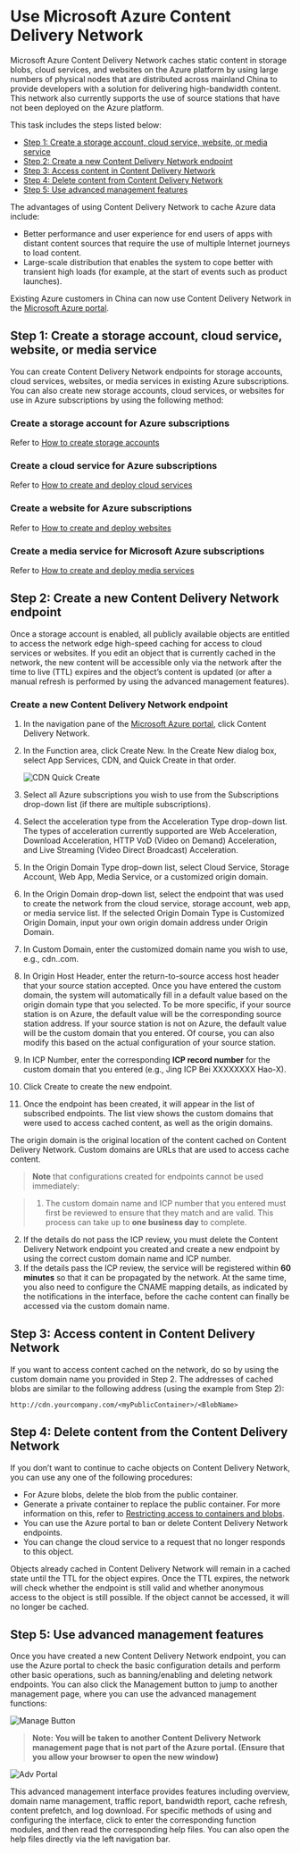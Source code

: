 # Use Microsoft Azure Content Delivery Network

Microsoft Azure Content Delivery Network caches static content in storage blobs, cloud services, and websites on the Azure platform by using large numbers of physical nodes that are distributed across mainland China to provide developers with a solution for delivering high-bandwidth content. This network also currently supports the use of source stations that have not been deployed on the Azure platform.

This task includes the steps listed below:

+ [Step 1: Create a storage account, cloud service, website, or media service](#step1)
+ [Step 2: Create a new Content Delivery Network endpoint](#step2)
+ [Step 3: Access content in Content Delivery Network](#step3)
+ [Step 4: Delete content from Content Delivery Network](#step4)
+ [Step 5: Use advanced management features](#step5)

The advantages of using Content Delivery Network to cache Azure data include:

- Better performance and user experience for end users of apps with distant content sources that require the use of multiple Internet journeys to load content.
- Large-scale distribution that enables the system to cope better with transient high loads (for example, at the start of events such as product launches).

Existing Azure customers in China can now use Content Delivery Network in the [Microsoft Azure portal](https://manage.windowsazure.cn/).

## Step 1: Create a storage account, cloud service, website, or media service<a id="step1"></a>
You can create Content Delivery Network endpoints for storage accounts, cloud services, websites, or media services in existing Azure subscriptions. You can also create new storage accounts, cloud services, or websites for use in Azure subscriptions by using the following method:

### Create a storage account for Azure subscriptions
Refer to [How to create storage accounts](http://www.windowsazure.cn/zh-cn/documentation/articles/storage-create-storage-account/)

### Create a cloud service for Azure subscriptions
Refer to [How to create and deploy cloud services](http://www.windowsazure.cn/zh-cn/documentation/articles/cloud-services-how-to-create-deploy/)

### Create a website for Azure subscriptions
Refer to [How to create and deploy websites](http://www.windowsazure.cn/zh-cn/documentation/articles/web-sites-create-deploy/)

### Create a media service for Microsoft Azure subscriptions
Refer to [How to create and deploy media services](http://www.windowsazure.cn/documentation/articles/media-services-create-account/)

## Step 2: Create a new Content Delivery Network endpoint<a id="step2"></a>
Once a storage account is enabled, all publicly available objects are entitled to access the network edge high-speed caching for access to cloud services or websites. If you edit an object that is currently cached in the network, the new content will be accessible only via the network after the time to live (TTL) expires and the object’s content is updated (or after a manual refresh is performed by using the advanced management features).

### Create a new Content Delivery Network endpoint
1. In the navigation pane of the [Microsoft Azure portal](https://manage.windowsazure.cn/), click Content Delivery Network.
2. In the Function area, click Create New. In the Create New dialog box, select App Services, CDN, and Quick Create in that order.

    ![CDN Quick Create][1]
3. Select all Azure subscriptions you wish to use from the Subscriptions drop-down list (if there are multiple subscriptions).
4. Select the acceleration type from the Acceleration Type drop-down list. The types of acceleration currently supported are Web Acceleration, Download Acceleration, HTTP VoD (Video on Demand) Acceleration, and Live Streaming (Video Direct Broadcast) Acceleration.
5. In the Origin Domain Type drop-down list, select Cloud Service, Storage Account, Web App, Media Service, or a customized origin domain.
6. In the Origin Domain drop-down list, select the endpoint that was used to create the network from the cloud service, storage account, web app, or media service list. If the selected Origin Domain Type is Customized Origin Domain, input your own origin domain address under Origin Domain.
7. In Custom Domain, enter the customized domain name you wish to use, e.g., cdn.<yourcompany>.com.
8. In Origin Host Header, enter the return-to-source access host header that your source station accepted. Once you have entered the custom domain, the system will automatically fill in a default value based on the origin domain type that you selected. To be more specific, if your source station is on Azure, the default value will be the corresponding source station address. If your source station is not on Azure, the default value will be the custom domain that you entered. Of course, you can also modify this based on the actual configuration of your source station.
9. In ICP Number, enter the corresponding **ICP record number** for the custom domain that you entered (e.g., Jing ICP Bei XXXXXXXX Hao-X).
10. Click Create to create the new endpoint.
11. Once the endpoint has been created, it will appear in the list of subscribed endpoints. The list view shows the custom domains that were used to access cached content, as well as the origin domains.

The origin domain is the original location of the content cached on Content Delivery Network. Custom domains are URLs that are used to access cache content.
> **Note** that configurations created for endpoints cannot be used immediately:

> 1. The custom domain name and ICP number that you entered must first be reviewed to ensure that they match and are valid. This process can take up to **one business day** to complete.
2. If the details do not pass the ICP review, you must delete the Content Delivery Network endpoint you created and create a new endpoint by using the correct custom domain name and ICP number.
3. If the details pass the ICP review, the service will be registered within **60 minutes** so that it can be propagated by the network. At the same time, you also need to configure the CNAME mapping details, as indicated by the notifications in the interface, before the cache content can finally be accessed via the custom domain name.

## Step 3: Access content in Content Delivery Network<a id="step3"></a>
If you want to access content cached on the network, do so by using the custom domain name you provided in Step 2. The addresses of cached blobs are similar to the following address (using the example from Step 2):

`http://cdn.yourcompany.com/<myPublicContainer>/<BlobName>`

## Step 4: Delete content from the Content Delivery Network<a id="step4"></a>
If you don’t want to continue to cache objects on Content Delivery Network, you can use any one of the following procedures:

- For Azure blobs, delete the blob from the public container.
- Generate a private container to replace the public container. For more information on this, refer to [Restricting access to containers and blobs](http://msdn.microsoft.com/zh-cn/library/dd179354.aspx).
- You can use the Azure portal to ban or delete Content Delivery Network endpoints.
- You can change the cloud service to a request that no longer responds to this object.

Objects already cached in Content Delivery Network will remain in a cached state until the TTL for the object expires. Once the TTL expires, the network will check whether the endpoint is still valid and whether anonymous access to the object is still possible. If the object cannot be accessed, it will no longer be cached.


## Step 5: Use advanced management features<a id="step5"></a>
Once you have created a new Content Delivery Network endpoint, you can use the Azure portal to check the basic configuration details and perform other basic operations, such as banning/enabling and deleting network endpoints. You can also click the Management button to jump to another management page, where you can use the advanced management functions:

![Manage Button][2]
> **Note: You will be taken to another Content Delivery Network management page that is not part of the Azure portal. (Ensure that you allow your browser to open the new window)**

![Adv Portal][3]

This advanced management interface provides features including overview, domain name management, traffic report, bandwidth report, cache refresh, content prefetch, and log download. For specific methods of using and configuring the interface, click to enter the corresponding function modules, and then read the corresponding help files. You can also open the help files directly via the left navigation bar.




[步骤 1:创建存储帐户，云服务,网站或媒体服务]: https://github.com/mccdn/cdndoc/blob/master/wacn/azurecdn.md#步骤-1创建存储帐户云服务网站或媒体服务
[步骤 2:创建新的 CDN 终结点]: #%E6%AD%A5%E9%AA%A4-2%E5%88%9B%E5%BB%BA%E6%96%B0%E7%9A%84-cdn-%E7%BB%88%E7%BB%93%E7%82%B9
[步骤 3:访问 CDN 内容]: #%E6%AD%A5%E9%AA%A4-3%E8%AE%BF%E9%97%AE-cdn-%E5%86%85%E5%AE%B9
[步骤 4:删除 CDN 中的内容]: #%E6%AD%A5%E9%AA%A4-4%E5%88%A0%E9%99%A4-cdn-%E4%B8%AD%E7%9A%84%E5%86%85%E5%AE%B9
[步骤 5:使用高级管理功能]: #%E6%AD%A5%E9%AA%A4-5%E4%BD%BF%E7%94%A8%E9%AB%98%E7%BA%A7%E7%AE%A1%E7%90%86%E5%8A%9F%E8%83%BD


<!--Image references-->
[1]: ./media/cdn/image005.png
[2]: ./media/cdn/image002.png
[3]: ./media/cdn/how_to_001.png

<!---HONumber=CDN_1201_2015-->